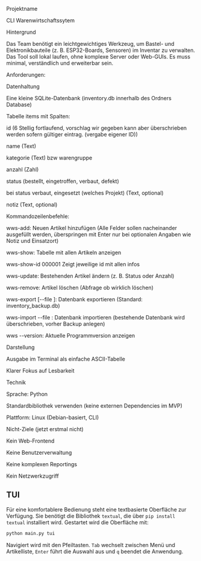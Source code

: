 Projektname

CLI Warenwirtschaftssytem

Hintergrund

Das Team benötigt ein leichtgewichtiges Werkzeug, um Bastel- und Elektronikbauteile (z. B. ESP32-Boards, Sensoren) im Inventar zu verwalten.
Das Tool soll lokal laufen, ohne komplexe Server oder Web-GUIs. Es muss minimal, verständlich und erweiterbar sein.

Anforderungen:

Datenhaltung

Eine kleine SQLite-Datenbank (inventory.db innerhalb des Ordners Database)

Tabelle items mit Spalten:

id (6 Stellig fortlaufend, vorschlag wir gegeben kann aber überschrieben werden sofern gültiger eintrag. (vergabe eigener ID))

name (Text)

kategorie (Text) bzw warengruppe

anzahl (Zahl)

status (bestellt, eingetroffen, verbaut, defekt)

 bei status verbaut, eingesetzt (welches Projekt) (Text, optional)

notiz (Text, optional)

Kommandozeilenbefehle:

wws-add: Neuen Artikel hinzufügen (Alle Felder sollen nacheinander ausgefüllt werden, überspringen mit Enter nur bei optionalen Angaben wie Notiz und Einsatzort)

wws-show: Tabelle mit allen Artikeln anzeigen

wws-show-id 000001 Zeigt jeweilige id mit allen infos

wws-update: Bestehenden Artikel ändern (z. B. Status oder Anzahl)

wws-remove: Artikel löschen (Abfrage ob wirklich löschen)

wws-export [--file <Dateiname>]: Datenbank exportieren (Standard: inventory_backup.db)

wws-import --file <Dateiname>: Datenbank importieren (bestehende Datenbank wird überschrieben, vorher Backup anlegen)

wws --version: Aktuelle Programmversion anzeigen

Darstellung

Ausgabe im Terminal als einfache ASCII-Tabelle

Klarer Fokus auf Lesbarkeit

Technik

Sprache: Python

Standardbibliothek verwenden (keine externen Dependencies im MVP)

Plattform: Linux (Debian-basiert, CLI)

Nicht-Ziele (jetzt erstmal nicht)

Kein Web-Frontend

Keine Benutzerverwaltung

Keine komplexen Reportings

Kein Netzwerkzugriff


## TUI

Für eine komfortablere Bedienung steht eine textbasierte Oberfläche zur Verfügung.
Sie benötigt die Bibliothek `textual`, die über `pip install textual` installiert wird.
Gestartet wird die Oberfläche mit:

```bash
python main.py tui
```

Navigiert wird mit den Pfeiltasten. `Tab` wechselt zwischen Menü und Artikelliste,
`Enter` führt die Auswahl aus und `q` beendet die Anwendung.
